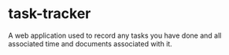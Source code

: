 # task-tracker
A web application used to record any tasks you have done and all associated time and documents associated with it.
